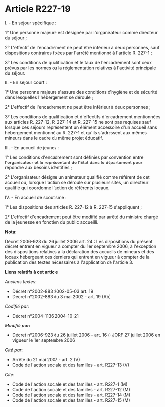 # Article R227-19

I. - En séjour spécifique :

1° Une personne majeure est désignée par l'organisateur comme directeur du séjour ;

2° L'effectif de l'encadrement ne peut être inférieur à deux personnes, sauf dispositions contraires fixées par l'arrêté
mentionné à l'article R. 227-1 ;

3° Les conditions de qualification et le taux de l'encadrement sont ceux prévus par les normes ou la réglementation relatives
à l'activité principale du séjour.

II. - En séjour court :

1° Une personne majeure s'assure des conditions d'hygiène et de sécurité dans lesquelles l'hébergement se déroule ;

2° L'effectif de l'encadrement ne peut être inférieur à deux personnes ;

3° Les conditions de qualification et d'effectifs d'encadrement mentionnées aux articles R. 227-12, R. 227-14 et R. 227-15 ne
sont pas requises sauf lorsque ces séjours représentent un élément accessoire d'un accueil sans hébergement mentionné au R.
227-1 et qu'ils s'adressent aux mêmes mineurs dans le cadre du même projet éducatif.

III. - En accueil de jeunes :

1° Les conditions d'encadrement sont définies par convention entre l'organisateur et le représentant de l'Etat dans le
département pour répondre aux besoins identifiés ;

2° L'organisateur désigne un animateur qualifié comme référent de cet accueil ou, lorsque l'action se déroule sur plusieurs
sites, un directeur qualifié qui coordonne l'action de référents locaux.

IV. - En accueil de scoutisme :

1° Les dispositions des articles R. 227-12 à R. 227-15 s'appliquent ;

2° L'effectif d'encadrement peut être modifié par arrêté du ministre chargé de la jeunesse en fonction du public accueilli.

**Nota:**

Décret 2006-923 du 26 juillet 2006 art. 24 : Les dispositions du présent décret entrent en vigueur à compter du 1er septembre
2006, à l'exception des dispositions relatives à la déclaration des accueils de mineurs et des locaux hébergeant ces derniers
qui entrent en vigueur à compter de la publication des textes nécessaires à l'application de l'article 3.

**Liens relatifs à cet article**

_Anciens textes_:

  - Décret n°2002-883 2002-05-03 art. 19
  - Décret n°2002-883 du 3 mai 2002 - art. 19 (Ab)

_Codifié par_:

  - Décret n°2004-1136 2004-10-21

_Modifié par_:

  - Décret n°2006-923 du 26 juillet 2006 - art. 16 () JORF 27 juillet 2006 en vigueur le 1er septembre 2006

_Cité par_:

  - Arrêté du 21 mai 2007 - art. 2 (V)
  - Code de l'action sociale et des familles - art. R227-13 (V)

_Cite_:

  - Code de l'action sociale et des familles - art. R227-1 (M)
  - Code de l'action sociale et des familles - art. R227-12 (M)
  - Code de l'action sociale et des familles - art. R227-14 (M)
  - Code de l'action sociale et des familles - art. R227-15 (M)
